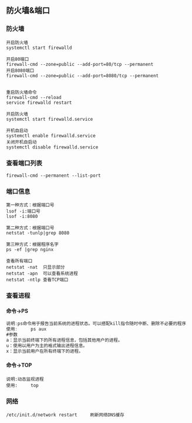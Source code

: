## 防火墙&端口

### 防火墙

```
开启防火墙
systemctl start firewalld

开启80端口
firewall-cmd --zone=public --add-port=80/tcp --permanent
开启8080端口
firewall-cmd --zone=public --add-port=8080/tcp --permanent


重启防火墙命令
firewall-cmd --reload    
service firewalld restart

开启防火墙
systemctl start firewalld.service

开机自启动
systemctl enable firewalld.service
关闭开机自启动
systemctl disable firewalld.service
```



### 查看端口列表

```
firewall-cmd --permanent --list-port
```

### 端口信息

```
第一种方式：根据端口号
lsof -i:端口号
lsof -i:8080

第二种方式：根据端口号
netstat -tunlp|grep 8080

第三种方式：根据程序名字
ps -ef |grep nginx

查看所有端口
netstat -nat  只显示部分
netstat -apn  可以查看系统进程
netstat -ntlp 查看TCP端口
```

### 查看进程

#### 命令->PS

```js
说明:ps命令用于报告当前系统的进程状态。可以搭配kill指令随时中断、删除不必要的程序
使用:		ps aux
#参数
a：显示当前终端下的所有进程信息，包括其他用户的进程。
u：使用以用户为主的格式输出进程信息。
x：显示当前用户在所有终端下的进程。

```

#### 命令->TOP

```
说明:动态监视进程
使用:		top
```

### 网络

```
/etc/init.d/network restart		刷新网络DNS缓存
```

